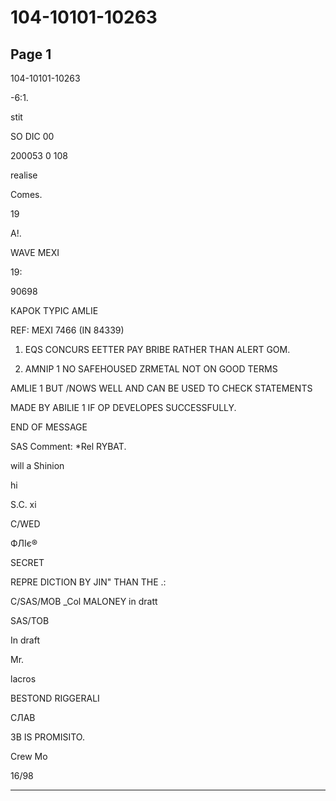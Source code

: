 # 104-10101-10263

## Page 1

104-10101-10263

-6:1.

stit

SO DIC 00

200053 0 108

realise

Comes.

19

A!.

WAVE MEXI

19:

90698

КАРОК TYPIC AMLIE

REF: MEXI 7466 (IN 84339)

1. EQS CONCURS EETTER PAY BRIBE RATHER THAN ALERT GOM.

2. AMNIP 1 NO SAFEHOUSED ZRMETAL NOT ON GOOD TERMS

AMLIE 1 BUT /NOWS WELL AND CAN BE USED TO CHECK STATEMENTS

MADE BY ABILIE 1 IF OP DEVELOPES SUCCESSFULLY.

END OF MESSAGE

SAS Comment: *Rel RYBAT.

will a Shinion

hi

S.C. xi

C/WED

ФЛІє®

SECRET

REPRE DICTION BY JIN" THAN THE .:

C/SAS/MOB _Col MALONEY in dratt

SAS/TOB

In draft

Mr.

lacros

BESTOND RIGGERALI

СЛАВ

3B IS PROMISITO.

Crew Mo

16/98

---

